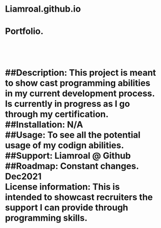 # Liamroal.github.io

<h1> Portfolio.<h1><br>
<p>##Description:  This project is meant to show cast programming abilities in my current development process. Is currently in progress as I go through my certification.
  <br>
##Installation: N/A
  <br>
##Usage: To see all the potential usage of my codign abilities.
  <br>
##Support: Liamroal @ Github 
  <br>
##Roadmap: Constant changes. Dec2021 
  <br>
License information: This is intended to showcast recruiters the support I can provide through programming skills.
